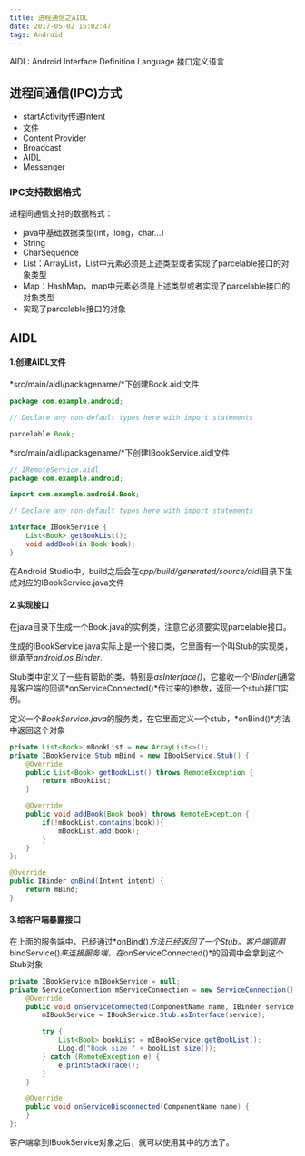 ```yaml
---
title: 进程通信之AIDL
date: 2017-05-02 15:02:47
tags: Android
---
```

AIDL: Android Interface Definition Language 接口定义语言

## 进程间通信(IPC)方式
* startActivity传递Intent
* 文件
* Content Provider 
* Broadcast
* AIDL
* Messenger

### IPC支持数据格式
进程间通信支持的数据格式：

* java中基础数据类型(int，long，char...)
* String
* CharSequence
* List：ArrayList，List中元素必须是上述类型或者实现了parcelable接口的对象类型
* Map：HashMap，map中元素必须是上述类型或者实现了parcelable接口的对象类型
* 实现了parcelable接口的对象

## AIDL

#### 1.创建AIDL文件
*src/main/aidl/packagename/*下创建Book.aidl文件

```java
package com.example.android;

// Declare any non-default types here with import statements

parcelable Book;
```


*src/main/aidl/packagename/*下创建IBookService.aidl文件

```java
// IRemoteService.aidl
package com.example.android;

import com.example.android.Book;

// Declare any non-default types here with import statements

interface IBookService {
    List<Book> getBookList();
    void addBook(in Book book);
}
```
在Android Studio中，build之后会在*app/build/generated/source/aidl*目录下生成对应的IBookService.java文件
#### 2.实现接口
在java目录下生成一个Book.java的实例类，注意它必须要实现parcelable接口。

生成的IBookService.java实际上是一个接口类，它里面有一个叫Stub的实现类，继承至*android.os.Binder*.

Stub类中定义了一些有帮助的类，特别是*asInterface()*，它接收一个*IBinder*(通常是客户端的回调*onServiceConnected()*传过来的)参数，返回一个stub接口实例。

定义一个*BookService.java*的服务类，在它里面定义一个stub，*onBind()*方法中返回这个对象

```java
private List<Book> mBookList = new ArrayList<>();
private IBookService.Stub mBind = new IBookService.Stub() {
    @Override
    public List<Book> getBookList() throws RemoteException {
        return mBookList;
    }

    @Override
    public void addBook(Book book) throws RemoteException {
        if(!mBookList.contains(book)){
            mBookList.add(book);
        }
    }
};

@Override
public IBinder onBind(Intent intent) {
    return mBind;
}
```
#### 3.给客户端暴露接口
在上面的服务端中，已经通过*onBind()*方法已经返回了一个Stub。客户端调用*bindService()*来连接服务端，在*onServiceConnected()*的回调中会拿到这个Stub对象

```java
private IBookService mIBookService = null;
private ServiceConnection mServiceConnection = new ServiceConnection() {
    @Override
    public void onServiceConnected(ComponentName name, IBinder service) {
        mIBookService = IBookService.Stub.asInterface(service);

        try {
            List<Book> bookList = mIBookService.getBookList();
            LLog.d("Book size " + bookList.size());
        } catch (RemoteException e) {
            e.printStackTrace();
        }
    }

    @Override
    public void onServiceDisconnected(ComponentName name) {
    }
};
```
客户端拿到IBookService对象之后，就可以使用其中的方法了。